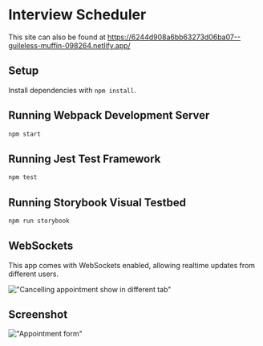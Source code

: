 # Interview Scheduler

This site can also be found at https://6244d908a6bb63273d06ba07--guileless-muffin-098264.netlify.app/

## Setup

Install dependencies with `npm install`.

## Running Webpack Development Server

```sh
npm start
```

## Running Jest Test Framework

```sh
npm test
```

## Running Storybook Visual Testbed

```sh
npm run storybook
```

## WebSockets

This app comes with WebSockets enabled, allowing realtime updates from different users.

!["Cancelling appointment show in different tab"]()

## Screenshot

!["Appointment form"]()
